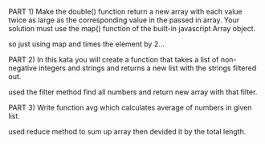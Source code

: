 PART 1) Make the double() function return a new array with each value twice as large as the corresponding value in the passed in array. Your solution must use the map() function of the built-in javascript Array object. 

so just using map and times the element by 2...

PART 2) In this kata you will create a function that takes a list of non-negative integers and strings and returns a new list with the strings filtered out.

used the filter method find all numbers and return new array with that filter.

PART 3) Write function avg which calculates average of numbers in given list.

used reduce method to sum up array then devided it by the total length.